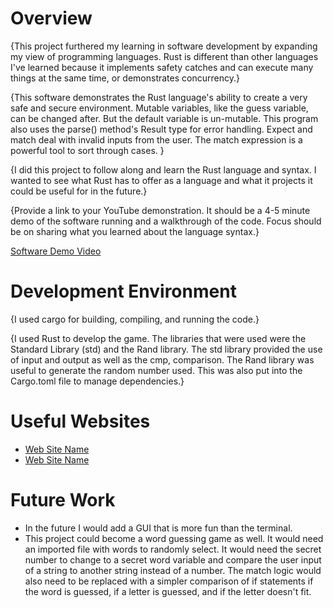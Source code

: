 # Overview

{This project furthered my learning in software development by expanding my view of programming languages. Rust is different than other languages I've learned because it implements safety catches and can execute many things at the same time, or demonstrates concurrency.}

{This software demonstrates the Rust language's ability to create a very safe and secure environment. Mutable variables, like the guess variable, can be changed after. But the default variable is un-mutable. This program also uses the parse() method's Result type for error handling. Expect and match deal with invalid inputs from the user. The match expression is a powerful tool to sort through cases. }

{I did this project to follow along and learn the Rust language and syntax. I wanted to see what Rust has to offer as a language and what it projects it could be useful for in the future.}

{Provide a link to your YouTube demonstration. It should be a 4-5 minute demo of the software running and a walkthrough of the code. Focus should be on sharing what you learned about the language syntax.}

[Software Demo Video](https://youtu.be/AmGoSpvVqMM)

# Development Environment

{I used cargo for building, compiling, and running the code.}

{I used Rust to develop the game. The libraries that were used were the Standard Library (std) and the Rand library. The std library provided the use of input and output as well as the cmp, comparison. The Rand library was useful to generate the random number used. This was also put into the Cargo.toml file to manage dependencies.}

# Useful Websites

- [Web Site Name](https://doc.rust-lang.org/book/ch02-00-guessing-game-tutorial.html)
- [Web Site Name](https://www.tutorialspoint.com/rust/rust_data_types.htm)

# Future Work

- In the future I would add a GUI that is more fun than the terminal.
- This project could become a word guessing game as well. It would need an imported file with words to randomly select. It would need the secret number to change to a secret word variable and compare the user input of a string to another string instead of a number. The match logic would also need to be replaced with a simpler comparison of if statements if the word is guessed, if a letter is guessed, and if the letter doesn't fit.